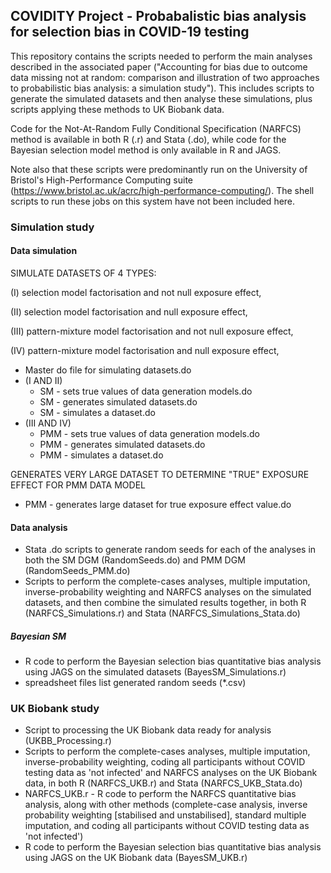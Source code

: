 ## COVIDITY Project - Probabalistic bias analysis for selection bias in COVID-19 testing

This repository contains the scripts needed to perform the main analyses described in the associated paper ("Accounting for bias due to outcome data missing not at random: comparison and illustration of two approaches to probabilistic bias analysis: a simulation study"). This includes scripts to generate the simulated datasets and then analyse these simulations, plus scripts applying these methods to UK Biobank data.

Code for the Not-At-Random Fully Conditional Specification (NARFCS) method is available in both R (.r) and Stata (.do), while code for the Bayesian selection model method is only available in R and JAGS.

Note also that these scripts were predominantly run on the University of Bristol's High-Performance Computing suite (https://www.bristol.ac.uk/acrc/high-performance-computing/). The shell scripts to run these jobs on this system have not been included here.

### Simulation study

#### Data simulation
SIMULATE DATASETS OF 4 TYPES:

(I) selection model factorisation and not null exposure effect,

(II) selection model factorisation and null exposure effect,

(III) pattern-mixture model factorisation and not null exposure effect,

(IV) pattern-mixture model factorisation and null exposure effect,

- Master do file for simulating datasets.do
- (I AND II)
	- SM - sets true values of data generation models.do
	- SM - generates simulated datasets.do
	- SM - simulates a dataset.do
- (III AND IV)
	- PMM - sets true values of data generation models.do
	- PMM - generates simulated datasets.do
	- PMM - simulates a dataset.do

GENERATES VERY LARGE DATASET TO DETERMINE "TRUE" EXPOSURE EFFECT FOR PMM DATA MODEL
- PMM - generates large dataset for true exposure effect value.do

#### Data analysis
- Stata .do scripts to generate random seeds for each of the analyses in both the SM DGM (RandomSeeds.do) and PMM DGM (RandomSeeds_PMM.do)
- Scripts to perform the complete-cases analyses, multiple imputation, inverse-probability weighting and NARFCS analyses on the simulated datasets, and then combine the simulated results together, in both R (NARFCS_Simulations.r) and Stata (NARFCS_Simulations_Stata.do)

##### Bayesian SM
- R code to perform the Bayesian selection bias quantitative bias analysis using JAGS on the simulated datasets (BayesSM_Simulations.r)
- spreadsheet files list generated random seeds (*.csv)

### UK Biobank study
 - Script to processing the UK Biobank data ready for analysis (UKBB_Processing.r)
 - Scripts to perform the complete-cases analyses, multiple imputation, inverse-probability weighting, coding all participants without COVID testing data as 'not infected' and NARFCS analyses on the UK Biobank data, in both R (NARFCS_UKB.r) and Stata (NARFCS_UKB_Stata.do)
 - NARFCS_UKB.r - R code to perform the NARFCS quantitative bias analysis, along with other methods (complete-case analysis, inverse probability weighting [stabilised and unstabilised], standard multiple imputation, and coding all participants without COVID testing data as 'not infected')
 - R code to perform the Bayesian selection bias quantitative bias analysis using JAGS on the UK Biobank data (BayesSM_UKB.r)
